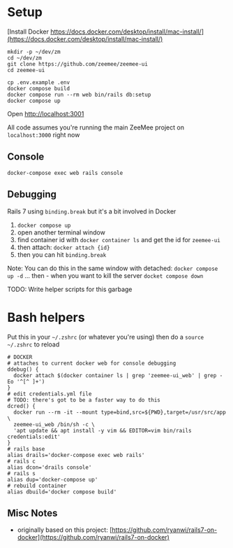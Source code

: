 # Setup

[Install Docker https://docs.docker.com/desktop/install/mac-install/](https://docs.docker.com/desktop/install/mac-install/)

```
mkdir -p ~/dev/zm
cd ~/dev/zm
git clone https://github.com/zeemee/zeemee-ui
cd zeemee-ui

cp .env.example .env
docker compose build
docker compose run --rm web bin/rails db:setup
docker compose up
```

Open [http://localhost:3001](http://localhost:3001)

All code assumes you're running the main ZeeMee project on `localhost:3000` right now

## Console

```
docker-compose exec web rails console
```

## Debugging

Rails 7 using `binding.break` but it's a bit involved in Docker

1. `docker compose up`
2. open another terminal window
3. find container id with `docker container ls` and get the id for `zeemee-ui`
4. then attach: `docker attach {id}`
5. then you can hit `binding.break`

Note: You can do this in the same window with detached: `docker compose up -d` ... then - when you want to kill the server `docket compose down`

TODO: Write helper scripts for this garbage

# Bash helpers

Put this in your `~/.zshrc` (or whatever you're using) then do a `source ~/.zshrc` to reload

```
# DOCKER
# attaches to current docker web for console debugging
ddebug() {
  docker attach $(docker container ls | grep 'zeemee-ui_web' | grep -Eo '^[^ ]+')
}
# edit credentials.yml file
# TODO: there's got to be a faster way to do this
dcred() {
  docker run --rm -it --mount type=bind,src=${PWD},target=/usr/src/app \
  zeemee-ui_web /bin/sh -c \
  'apt update && apt install -y vim && EDITOR=vim bin/rails credentials:edit'
}
# rails base
alias drails='docker-compose exec web rails'
# rails c
alias dcon='drails console'
# rails s
alias dup='docker-compose up'
# rebuild container
alias dbuild='docker compose build'
```

## Misc Notes

* originally based on this project: [https://github.com/ryanwi/rails7-on-docker](https://github.com/ryanwi/rails7-on-docker)

